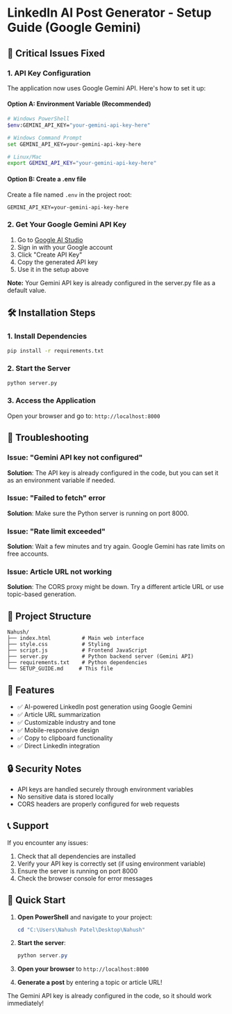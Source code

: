 # LinkedIn AI Post Generator - Setup Guide (Google Gemini)

## 🚨 Critical Issues Fixed

### 1. **API Key Configuration**
The application now uses Google Gemini API. Here's how to set it up:

#### Option A: Environment Variable (Recommended)
```bash
# Windows PowerShell
$env:GEMINI_API_KEY="your-gemini-api-key-here"

# Windows Command Prompt
set GEMINI_API_KEY=your-gemini-api-key-here

# Linux/Mac
export GEMINI_API_KEY="your-gemini-api-key-here"
```

#### Option B: Create a .env file
Create a file named `.env` in the project root:
```
GEMINI_API_KEY=your-gemini-api-key-here
```

### 2. **Get Your Google Gemini API Key**
1. Go to [Google AI Studio](https://aistudio.google.com/app/apikey)
2. Sign in with your Google account
3. Click "Create API Key"
4. Copy the generated API key
5. Use it in the setup above

**Note:** Your Gemini API key is already configured in the server.py file as a default value.

## 🛠️ Installation Steps

### 1. Install Dependencies
```bash
pip install -r requirements.txt
```

### 2. Start the Server
```bash
python server.py
```

### 3. Access the Application
Open your browser and go to: `http://localhost:8000`

## 🔧 Troubleshooting

### Issue: "Gemini API key not configured"
**Solution**: The API key is already configured in the code, but you can set it as an environment variable if needed.

### Issue: "Failed to fetch" error
**Solution**: Make sure the Python server is running on port 8000.

### Issue: "Rate limit exceeded"
**Solution**: Wait a few minutes and try again. Google Gemini has rate limits on free accounts.

### Issue: Article URL not working
**Solution**: The CORS proxy might be down. Try a different article URL or use topic-based generation.

## 📁 Project Structure

```
Nahush/
├── index.html          # Main web interface
├── style.css           # Styling
├── script.js           # Frontend JavaScript
├── server.py           # Python backend server (Gemini API)
├── requirements.txt    # Python dependencies
└── SETUP_GUIDE.md     # This file
```

## 🚀 Features

- ✅ AI-powered LinkedIn post generation using Google Gemini
- ✅ Article URL summarization
- ✅ Customizable industry and tone
- ✅ Mobile-responsive design
- ✅ Copy to clipboard functionality
- ✅ Direct LinkedIn integration

## 🔒 Security Notes

- API keys are handled securely through environment variables
- No sensitive data is stored locally
- CORS headers are properly configured for web requests

## 📞 Support

If you encounter any issues:
1. Check that all dependencies are installed
2. Verify your API key is correctly set (if using environment variable)
3. Ensure the server is running on port 8000
4. Check the browser console for error messages

## 🎯 Quick Start

1. **Open PowerShell** and navigate to your project:
   ```powershell
   cd "C:\Users\Nahush Patel\Desktop\Nahush"
   ```

2. **Start the server**:
   ```powershell
   python server.py
   ```

3. **Open your browser** to `http://localhost:8000`

4. **Generate a post** by entering a topic or article URL!

The Gemini API key is already configured in the code, so it should work immediately! 